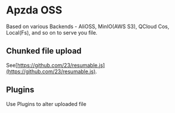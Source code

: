 # Apzda OSS

Based on various Backends - AliOSS, MinIO(AWS S3), QCloud Cos, Local(Fs), and so on to serve you file.

## Chunked file upload

See[https://github.com/23/resumable.js](https://github.com/23/resumable.js).

## Plugins

Use Plugins to alter uploaded file
